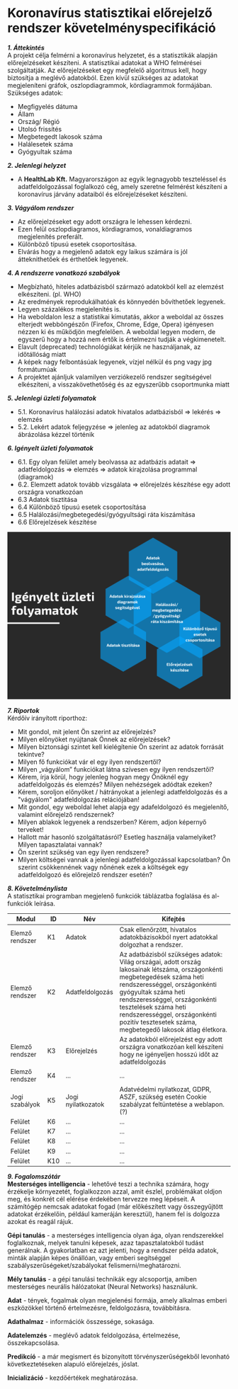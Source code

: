 # Koronavírus statisztikai előrejelző rendszer követelményspecifikáció

***1. Áttekintés***<br>
A projekt célja felmérni a koronavírus helyzetet, és a statisztikák alapján előrejelzéseket készíteni. A statisztikai adatokat a WHO felmérései szolgáltatják. Az előrejelzéseket egy megfelelő algoritmus kell, hogy biztosítja a meglévő adatokból. Ezen kívül szükséges az adatokat megjeleníteni gráfok, oszlopdiagrammok, kördiagrammok formájában. 
Szükséges adatok: 
- Megfigyelés dátuma
- Állam
- Ország/ Régió
- Utolsó frissítés
- Megbetegedt lakosok száma
- Halálesetek száma
- Gyógyultak száma


***2. Jelenlegi helyzet***<br>
- A **HealthLab Kft.** Magyarországon az egyik legnagyobb teszteléssel és adatfeldolgozással foglalkozó cég, amely szeretne felmérést készíteni a koronavírus járvány adataiból és előrejelzéseket készíteni.


***3. Vágyálom rendszer***<br>
- Az előrejelzéseket egy adott országra le lehessen kérdezni.
- Ezen felül oszlopdiagramos, kördiagramos, vonaldiagramos megjelenítés preferált.
- Különböző típusú esetek csoportosítása.
- Elvárás hogy a megjelenő adatok egy laikus számára is jól átteknithetőek és érthetőek legyenek.

***4. A rendszerre vonatkozó szabályok***<br>
- Megbízható, hiteles adatbázisból származó adatokból kell az elemzést elkészíteni. (pl. WHO)
- Az eredmények reprodukálhatóak és könnyedén bővíthetőek legyenek.
- Legyen százalékos megjelenítés is.
- Ha weboldalon lesz a statistikai kimutatás, akkor a weboldal az összes elterjedt webböngészőn (Firefox, Chrome, Edge, Opera) igényesen nézzen ki és működjön megfelelően. A weboldal legyen modern, de egyszerű hogy a hozzá nem értők is értelmezni tudják a végkimenetelt.
- Elavult (deprecated) technológiákat kérjük ne használjanak, az időtállóság miatt
- A képek nagy felbontásúak legyenek, vízjel nélkül és png vagy jpg formátumúak
- A projektet ajánljuk valamilyen verziókezelő rendszer segítségével elkészíteni, a visszakövethetőség és az egyszerűbb csoportmunka miatt

***5. Jelenlegi üzleti folyamatok***<br>
- 5.1. Koronavírus halálozási adatok hivatalos adatbázisból  =>  lekérés => elemzés 
- 5.2. Lekért adatok feljegyzése =>  jelenleg az adatokból diagramok ábrázolása kézzel történik

***6. Igényelt üzleti folyamatok***<br>
- 6.1. Egy olyan felület amely beolvassa az adatbázis adatait => adatfeldolgozás => elemzés => adatok kirajzolása programmal (diagramok)
- 6.2. Elemzett adatok tovább vizsgálata => előrejelzés készítése egy adott országra vonatkozóan
- 6.3 Adatok tisztitása
- 6.4 Különböző típusú esetek csoportosítása
- 6.5 Halálozási/megbetegedési/gyógyultsági ráta kiszámítása
- 6.6 Előrejelzések készítése

<img src="images/Igényelt_üzleti_folyamatok.png" data-canonical-src=""/>

***7. Riportok***<br>
Kérdőív irányított riporthoz:

- Mit gondol, mit jelent Ön szerint az előrejelzés?
- Milyen előnyöket nyújtanak Önnek az előrejelzések?
- Milyen biztonsági szintet kell kielégítenie Ön szerint az adatok forrását tekintve?
- Milyen fő funkciókat vár el egy ilyen rendszertől?
- Milyen „vágyálom” funkciókat látna szívesen egy ilyen rendszertől?
- Kérem, írja körül, hogy jelenleg hogyan megy Önöknél egy adatfeldolgozás és elemzés? Milyen nehézségek adódtak ezeken?
- Kérem, soroljon előnyöket / hátrányokat a jelenlegi adatfeldolgozás  és a "vágyálom" adatfeldolgozás relációjában!
- Mit gondol, egy weboldal lehet alapja egy adafeldolgozó és megjelenítő, valamint előrejelző rendszernek?
- Milyen ablakok legyenek a rendszerben? Kérem, adjon képernyő terveket!
- Hallott már hasonló szolgáltatásról? Esetleg használja valamelyiket? Milyen tapasztalatai vannak?
- Ön szerint szükség van egy ilyen rendszere?
- Milyen költségei vannak a jelenlegi adatfeldolgozással kapcsolatban? Ön szerint csökkennének vagy nőnének ezek
a költségek egy adatfeldolgozó és előrejelző rendszer esetén?

***8. Követelménylista***<br>
A statisztikai programban megjelenő funkciók táblázatba foglalása és al-funkciók leírása.

|   Modul   | ID |         Név         | Kifejtés |
|-----------|----|---------------------|----------|
|Elemző rendszer         | K1 | Adatok | Csak ellenőrzött, hivatalos adatokbázisokból nyert adatokkal dolgozhat a rendszer. |
|Elemző rendszer         | K2 | Adatfeldolgozás | Az adatbázisból szükséges adatok: Világ országai, adott ország lakosainak létszáma,  országonkénti megbetegedések száma heti rendszerességgel, országonkénti gyógyultak száma heti rendszerességgel, országonkénti tesztelések száma heti rendszerességgel, országonkénti pozitív tesztesetek száma, megbetegedő lakosok átlag életkora. |
|Elemző rendszer         | K3 | Előrejelzés | Az adatokból előrejelzést egy adott országra vonatkozóan kell készíteni hogy ne igényeljen hosszú időt az adatfeldolgozás |
|Elemző rendszer         | K4 |  ... |...|
|Jogi szabályok| K5 |Jogi nyilatkozatok   |Adatvédelmi nyilatkozat, GDPR, ASZF, szükség esetén Cookie szabályzat feltüntetése a weblapon. (?) |
|Felület       | K6 | ... |...|
|Felület       | K7 |...  |...|
|Felület       | K8 |...   |...|
|Felület       | K9 |...|...|
|Felület       | K10 |... |...|

***9. Fogalomszótár***<br>
**Mesterséges intelligencia** - lehetővé teszi a technika számára, hogy érzékelje környezetét, foglalkozzon azzal, amit észlel, problémákat oldjon meg, és konkrét cél elérése érdekében tervezze meg lépéseit. A számítógép nemcsak adatokat fogad (már előkészített vagy összegyűjtött adatokat érzékelőin, például kameráján keresztül), hanem fel is dolgozza azokat és reagál rájuk.

**Gépi tanulás** - a mesterséges intelligencia olyan ága, olyan rendszerekkel foglalkoznak, melyek tanulni képesek, azaz tapasztalatokból tudást generálnak. A gyakorlatban ez azt jelenti, hogy a rendszer példa adatok, minták alapján képes önállóan, vagy emberi segítséggel szabályszerűségeket/szabályokat felismerni/meghatározni.

**Mély tanulás** - a gépi tanulási technikák egy alcsoportja, amiben mesterséges neurális hálózatokat (Neural Networks) használunk.

**Adat** - tények, fogalmak olyan megjelenési formája, amely alkalmas emberi eszközökkel történő értelmezésre, feldolgozásra, továbbításra. 

**Adathalmaz** - információk összessége, sokasága. 

**Adatelemzés** - meglévő adatok feldolgozása, értelmezése, összekapcsolása.

**Predikcíó** - a már megismert és bizonyított törvényszerűségekből levonható következtetéseken alapuló előrejelzés, jóslat.

**Inicializáció** - kezdőértékek meghatározása.